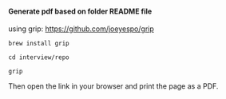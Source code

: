 #### Generate pdf based on folder README file

using grip: https://github.com/joeyespo/grip

`brew install grip`

`cd interview/repo`

`grip`

Then open the link in your browser and print the page as a PDF.
